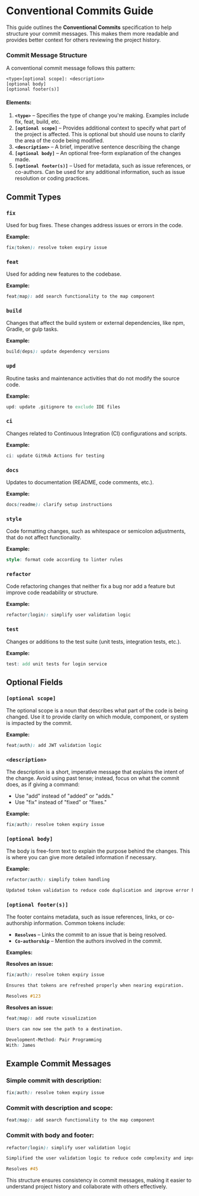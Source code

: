 # Conventional Commits Guide

This guide outlines the **Conventional Commits** specification to help structure your commit messages. This makes them more readable and provides better context for others reviewing the project history.

### Commit Message Structure

A conventional commit message follows this pattern:

```text
<type>[optional scope]: <description>
[optional body]
[optional footer(s)]
```

#### Elements:

1. **`<type>`** – Specifies the type of change you're making. Examples include fix, feat, build, etc.
2. **`[optional scope]`** – Provides additional context to specify what part of the project is affected. This is optional but should use nouns to clarify the area of the code being modified.
3. **`<description>`** – A brief, imperative sentence describing the change
4. **`[optional body]`** – An optional free-form explanation of the changes made.
5. **`[optional footer(s)]`** – Used for metadata, such as issue references, or co-authors. Can be used for any additional information, such as issue resolution or coding practices.


## Commit Types

### `fix`
Used for bug fixes. These changes address issues or errors in the code.

**Example:**
```scss
fix(token): resolve token expiry issue
```

### `feat`
Used for adding new features to the codebase.

**Example:**
```scss
feat(map): add search functionality to the map component
```

### `build`
Changes that affect the build system or external dependencies, like npm, Gradle, or gulp tasks.

**Example:**
```scss
build(deps): update dependency versions
```

### `upd`
Routine tasks and maintenance activities that do not modify the source code.

**Example:**
```scss
upd: update .gitignore to exclude IDE files
```

### `ci`
Changes related to Continuous Integration (CI) configurations and scripts.

**Example:**
```scss
ci: update GitHub Actions for testing
```

### `docs`
Updates to documentation (README, code comments, etc.).

**Example:**
```scss
docs(readme): clarify setup instructions
```

### `style`
Code formatting changes, such as whitespace or semicolon adjustments, that do not affect functionality.

**Example:**
```scss
style: format code according to linter rules
```

### `refactor`
Code refactoring changes that neither fix a bug nor add a feature but improve code readability or structure.

**Example:**
```scss
refactor(login): simplify user validation logic
```

### `test`
Changes or additions to the test suite (unit tests, integration tests, etc.).

**Example:**
```scss
test: add unit tests for login service
```


## Optional Fields

### **`[optional scope]`**
The optional scope is a noun that describes what part of the code is being changed. Use it to provide clarity on which module, component, or system is impacted by the commit.

**Example:**
```scss
feat(auth): add JWT validation logic
```

### **`<description>`**
The description is a short, imperative message that explains the intent of the change. Avoid using past tense; instead, focus on what the commit does, as if giving a command:

- Use "add" instead of "added" or "adds."
- Use "fix" instead of "fixed" or "fixes."

**Example:**
```scss
fix(auth): resolve token expiry issue
```

### **`[optional body]`**
The body is free-form text to explain the purpose behind the changes. This is where you can give more detailed information if necessary.

**Example:**
```scss
refactor(auth): simplify token handling

Updated token validation to reduce code duplication and improve error handling logic.
```

### **`[optional footer(s)]`**
The footer contains metadata, such as issue references, links, or co-authorship information. Common tokens include:

- **`Resolves`** – Links the commit to an issue that is being resolved.
- **`Co-authorship`** – Mention the authors involved in the commit.

**Examples:**

**Resolves an issue:**
```scss
fix(auth): resolve token expiry issue

Ensures that tokens are refreshed properly when nearing expiration.

Resolves #123
```

**Resolves an issue:**
```scss
feat(map): add route visualization

Users can now see the path to a destination.

Development-Method: Pair Programming
With: James
```

## Example Commit Messages

### Simple commit with description:
```scss
fix(auth): resolve token expiry issue
```

### Commit with description and scope:
```scss
feat(map): add search functionality to the map component
```

### Commit with body and footer:
```scss
refactor(login): simplify user validation logic

Simplified the user validation logic to reduce code complexity and improve performance.

Resolves #45
```

This structure ensures consistency in commit messages, making it easier to understand project history and collaborate with others effectively.


